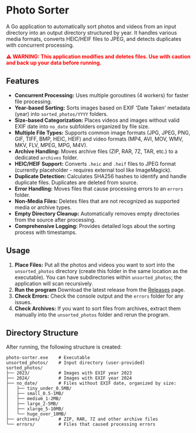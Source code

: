 # Photo Sorter

A Go application to automatically sort photos and videos from an input directory into an output directory structured by year. It handles various media formats, converts HEIC/HEIF files to JPEG, and detects duplicates with concurrent processing.

<span style="color: red; font-weight: bold;">⚠️ WARNING: This application modifies and deletes files. Use with caution and back up your data before running.</span>

## Features

*   **Concurrent Processing:** Uses multiple goroutines (4 workers) for faster file processing.
*   **Year-based Sorting:** Sorts images based on EXIF 'Date Taken' metadata (year) into `sorted_photos/YYYY` folders.
*   **Size-based Categorization:** Places videos and images without valid EXIF date into `no_date` subfolders organized by file size.
*   **Multiple File Types:** Supports common image formats (JPG, JPEG, PNG, GIF, TIFF, BMP, HEIC, HEIF) and video formats (MP4, AVI, MOV, WMV, MKV, FLV, MPEG, MPG, M4V).
*   **Archive Handling:** Moves archive files (ZIP, RAR, 7Z, TAR, etc.) to a dedicated `archives` folder.
*   **HEIC/HEIF Support:** Converts `.heic` and `.heif` files to JPEG format (currently placeholder - requires external tool like ImageMagick).
*   **Duplicate Detection:** Calculates SHA256 hashes to identify and handle duplicate files. Duplicates are deleted from source.
*   **Error Handling:** Moves files that cause processing errors to an `errors` folder.
*   **Non-Media Files:** Deletes files that are not recognized as supported media or archive types.
*   **Empty Directory Cleanup:** Automatically removes empty directories from the source after processing.
*   **Comprehensive Logging:** Provides detailed logs about the sorting process with timestamps.

## Usage

1.  **Place Files:** Put all the photos and videos you want to sort into the `unsorted_photos` directory (create this folder in the same location as the executable). You can have subdirectories within `unsorted_photos`; the application will scan recursively.
2.  **Run the program** Download the latest release from the [Releases](github.com/Owen-3456/photo-sorter/releases) page.
3.  **Check Errors:** Check the console output and the `errors` folder for any issues.
4. **Check Archives:** If you want to sort files from archives, extract them manually into the `unsorted_photos` folder and rerun the program.

## Directory Structure

After running, the following structure is created:
```
photo-sorter.exe    # Executable
unsorted_photos/    # Input directory (user-provided)
sorted_photos/
├── 2023/           # Images with EXIF year 2023
├── 2024/           # Images with EXIF year 2024
├── no_date/        # Files without EXIF date, organized by size:
│   ├── tiny_under_0.5MB/
│   ├── small_0.5-1MB/
│   ├── medium_1-2MB/
│   ├── large_2-5MB/
│   ├── xlarge_5-10MB/
│   └── huge_over_10MB/
├── archives/       # ZIP, RAR, 7Z and other archive files
└── errors/         # Files that caused processing errors
```
